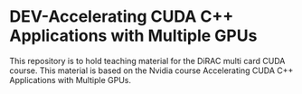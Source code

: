 # DEV-Accelerating CUDA C++ Applications with Multiple GPUs
This repository is to hold teaching material for the DiRAC multi card CUDA course. This material is based on the Nvidia course Accelerating CUDA C++ Applications with Multiple GPUs.
